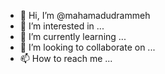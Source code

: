 - 👋 Hi, I’m @mahamadudrammeh
- 👀 I’m interested in ...
- 🌱 I’m currently learning ...
- 💞️ I’m looking to collaborate on ...
- 📫 How to reach me ...

<!---
mahamadudrammeh/mahamadudrammeh is a ✨ special ✨ repository because its `README.md` (this file) appears on your GitHub profile.
You can click the Preview link to take a look at your changes.
--->
